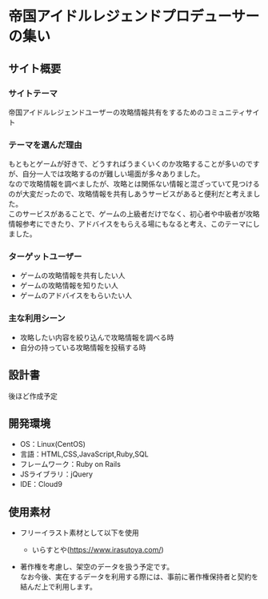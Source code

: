 # 帝国アイドルレジェンドプロデューサーの集い

## サイト概要
### サイトテーマ
​帝国アイドルレジェンドユーザーの攻略情報共有をするためのコミュニティサイト
### テーマを選んだ理由
​もともとゲームが好きで、どうすればうまくいくのか攻略することが多いのですが、自分一人では攻略するのが難しい場面が多々ありました。</br>
 なので攻略情報を調べましたが、攻略とは関係ない情報と混ざっていて見つけるのが大変だったので、攻略情報を共有しあうサービスがあると便利だと考えました。</br>
 このサービスがあることで、ゲームの上級者だけでなく、初心者や中級者が攻略情報参考にできたり、アドバイスをもらえる場にもなると考え、このテーマにしました。
### ターゲットユーザー
- ゲームの攻略情報を共有したい人
- ゲームの攻略情報を知りたい人
- ゲームのアドバイスをもらいたい人
### 主な利用シーン
- 攻略したい内容を絞り込んで攻略情報を調べる時
- 自分の持っている攻略情報を投稿する時
## 設計書
​後ほど作成予定
## 開発環境
- OS：Linux(CentOS)
- 言語：HTML,CSS,JavaScript,Ruby,SQL
- フレームワーク：Ruby on Rails
- JSライブラリ：jQuery
- IDE：Cloud9
​
## 使用素材
- フリーイラスト素材として以下を使用
    - いらすとや(https://www.irasutoya.com/)

- 著作権を考慮し、架空のデータを扱う予定です。</br>
  なお今後、実在するデータを利用する際には、事前に著作権保持者と契約を結んだ上で利用します。